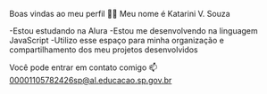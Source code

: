 Boas vindas ao meu perfil 💙💙
Meu nome é Katarini V. Souza

-Estou estudando na Alura
-Estou me desenvolvendo na linguagem JavaScript
-Utilizo esse espaço para minha organização e compartilhamento dos meu projetos desenvolvidos

Você pode entrar em contato comigo 📫
00001105782426sp@al.educacao.sp.gov.br
